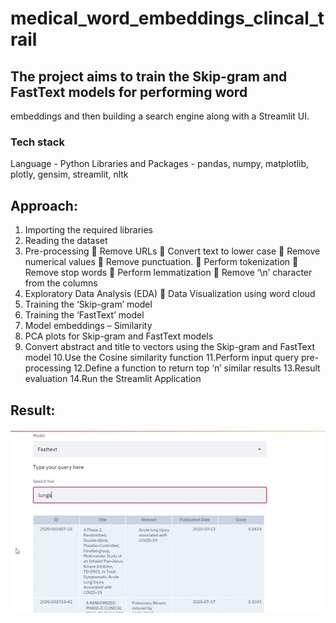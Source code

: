 # medical_word_embeddings_clincal_trail

## The project aims to train the Skip-gram and FastText models for performing word 
embeddings and then building a search engine along with a Streamlit UI.


### Tech stack 
Language - Python
Libraries and Packages - pandas, numpy, matplotlib, plotly, gensim, streamlit, nltk


## Approach:
1. Importing the required libraries
2. Reading the dataset
3. Pre-processing
 Remove URLs
 Convert text to lower case
 Remove numerical values
 Remove punctuation.
 Perform tokenization
 Remove stop words
 Perform lemmatization 
 Remove ‘\n’ character from the columns
4. Exploratory Data Analysis (EDA) 
 Data Visualization using word cloud
5. Training the ‘Skip-gram’ model
6. Training the ‘FastText’ model
7. Model embeddings – Similarity 
8. PCA plots for Skip-gram and FastText models
9. Convert abstract and title to vectors using the Skip-gram and FastText model
10.Use the Cosine similarity function
11.Perform input query pre-processing
12.Define a function to return top ‘n’ similar results 
13.Result evaluation
14.Run the Streamlit Application

## Result:
![Architecture](result.jpg)
 
